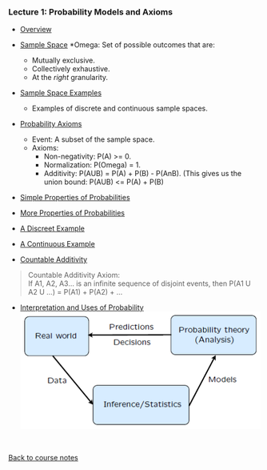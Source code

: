 ### Lecture 1: Probability Models and Axioms

* [Overview](https://www.youtube.com/watch?v=1opb8hQz7GQ)

* [Sample Space](https://www.youtube.com/watch?v=qFBSUg59bWg)
  *Omega: Set of possible outcomes that are:
    * Mutually exclusive.
    * Collectively exhaustive.
    * At the _right_ granularity.

* [Sample Space Examples](https://www.youtube.com/watch?v=iUF5n3Ou7Sc)
  * Examples of discrete and continuous sample spaces.

* [Probability Axioms](https://www.youtube.com/watch?v=2J5Vr-kB_c4)
  * Event: A subset of the sample space.
  * Axioms:
    * Non-negativity: P(A) >= 0.
    * Normalization: P(Omega) = 1.
    * Additivity: P(AUB) = P(A) + P(B) - P(AnB). (This gives us the union bound: P(AUB) <= P(A) + P(B)

* [Simple Properties of Probabilities](https://www.youtube.com/watch?v=VgYkGzp_3jk)

* [More Properties of Probabilities](https://www.youtube.com/watch?v=3gV4LWWhWwo)
 
* [A Discreet Example](https://www.youtube.com/watch?v=MqHBUGcvpGI)

* [A Continuous Example](https://www.youtube.com/watch?v=sT3xw1TZ7oU)

* [Countable Additivity](https://www.youtube.com/watch?v=oGePTQ6hFFI)
 > Countable Additivity Axiom:  
If A1, A2, A3... is an infinite sequence of disjoint events, then P(A1 U A2 U ...) = P(A1) + P(A2) + ...

* [Interpretation and Uses of Probability](https://www.youtube.com/watch?v=XsUNKLd7N5Y)  
 ![Relationship between probability, statistics and the real world](../Images/01/probability_and_statistics.png)
<br>

[Back to course notes](../Course_Notes.md)

